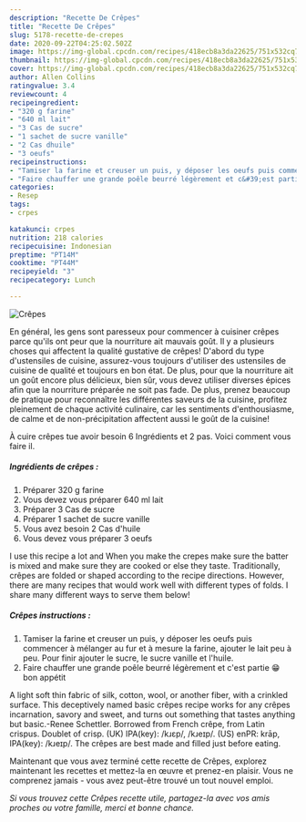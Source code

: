 ```yaml
---
description: "Recette De Crêpes"
title: "Recette De Crêpes"
slug: 5178-recette-de-crepes
date: 2020-09-22T04:25:02.502Z
image: https://img-global.cpcdn.com/recipes/418ecb8a3da22625/751x532cq70/crepes-photo-principale-de-la-recette.jpg
thumbnail: https://img-global.cpcdn.com/recipes/418ecb8a3da22625/751x532cq70/crepes-photo-principale-de-la-recette.jpg
cover: https://img-global.cpcdn.com/recipes/418ecb8a3da22625/751x532cq70/crepes-photo-principale-de-la-recette.jpg
author: Allen Collins
ratingvalue: 3.4
reviewcount: 4
recipeingredient:
- "320 g farine"
- "640 ml lait"
- "3 Cas de sucre"
- "1 sachet de sucre vanille"
- "2 Cas dhuile"
- "3 oeufs"
recipeinstructions:
- "Tamiser la farine et creuser un puis, y déposer les oeufs puis commencer à mélanger au fur et à mesure la farine, ajouter le lait peu à peu. Pour finir ajouter le sucre, le sucre vanille et l&#39;huile."
- "Faire chauffer une grande poêle beurré légèrement et c&#39;est partie 😁 bon appétit"
categories:
- Resep
tags:
- crpes

katakunci: crpes 
nutrition: 218 calories
recipecuisine: Indonesian
preptime: "PT14M"
cooktime: "PT44M"
recipeyield: "3"
recipecategory: Lunch

---
```



![Crêpes](https://img-global.cpcdn.com/recipes/418ecb8a3da22625/751x532cq70/crepes-photo-principale-de-la-recette.jpg)

En général, les gens sont paresseux pour commencer à cuisiner crêpes parce qu'ils ont peur que la nourriture ait mauvais goût. Il y a plusieurs choses qui affectent la qualité gustative de crêpes! D'abord du type d'ustensiles de cuisine, assurez-vous toujours d'utiliser des ustensiles de cuisine de qualité et toujours en bon état. De plus, pour que la nourriture ait un goût encore plus délicieux, bien sûr, vous devez utiliser diverses épices afin que la nourriture préparée ne soit pas fade. De plus, prenez beaucoup de pratique pour reconnaître les différentes saveurs de la cuisine, profitez pleinement de chaque activité culinaire, car les sentiments d'enthousiasme, de calme et de non-précipitation affectent aussi le goût de la cuisine!

<!--inarticleads1-->

À cuire crêpes tue avoir besoin 6 Ingrédients et 2 pas. Voici comment vous faire il.

##### Ingrédients de crêpes :

1. Préparer 320 g farine
1. Vous devez vous préparer 640 ml lait
1. Préparer 3 Cas de sucre
1. Préparer 1 sachet de sucre vanille
1. Vous avez besoin 2 Cas d&#39;huile
1. Vous devez vous préparer 3 oeufs


I use this recipe a lot and When you make the crepes make sure the batter is mixed and make sure they are cooked or else they taste. Traditionally, crêpes are folded or shaped according to the recipe directions. However, there are many recipes that would work well with different types of folds. I share many different ways to serve them below! 

<!--inarticleads2-->

##### Crêpes instructions :

1. Tamiser la farine et creuser un puis, y déposer les oeufs puis commencer à mélanger au fur et à mesure la farine, ajouter le lait peu à peu. Pour finir ajouter le sucre, le sucre vanille et l&#39;huile.
1. Faire chauffer une grande poêle beurré légèrement et c&#39;est partie 😁 bon appétit


A light soft thin fabric of silk, cotton, wool, or another fiber, with a crinkled surface. This deceptively named basic crêpes recipe works for any crêpes incarnation, savory and sweet, and turns out something that tastes anything but basic.-Renee Schettler. Borrowed from French crêpe, from Latin crispus. Doublet of crisp. (UK) IPA(key): /kɹɛp/, /kɹeɪp/. (US) enPR: krāp, IPA(key): /kɹeɪp/. The crêpes are best made and filled just before eating. 

<!--inarticleads1-->

<p>
Maintenant que vous avez terminé cette recette de Crêpes, explorez maintenant les recettes et mettez-la en œuvre et prenez-en plaisir. Vous ne comprenez jamais - vous avez peut-être trouvé un tout nouvel emploi.
</p>

<p>
<i>Si vous trouvez cette Crêpes recette utile, partagez-la avec vos amis proches ou votre famille, merci et bonne chance.</i>
</p>
